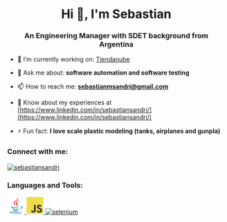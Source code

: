 <h1 align="center">Hi 👋, I'm Sebastian</h1>
<h3 align="center">An Engineering Manager with SDET background from Argentina</h3>

- 🔭 I’m currently working on: [Tiendanube](https://www.tiendanube.com/ingenieria)

- 💬 Ask me about: **software automation and software testing**

- 📫 How to reach me: **sebastianmsandri@gmail.com**

- 📄 Know about my experiences at [https://www.linkedin.com/in/sebastiansandri/](https://www.linkedin.com/in/sebastiansandri/)

- ⚡ Fun fact: **I love scale plastic modeling (tanks, airplanes and gunpla)**

<h3 align="left">Connect with me:</h3>
<p align="left">
<a href="https://linkedin.com/in/sebastiansandri" target="blank"><img align="center" src="https://raw.githubusercontent.com/rahuldkjain/github-profile-readme-generator/master/src/images/icons/Social/linked-in-alt.svg" alt="sebastiansandri" height="30" width="40" /></a>
</p>

<h3 align="left">Languages and Tools:</h3>
<p align="left"> <a href="https://www.java.com" target="_blank"> <img src="https://raw.githubusercontent.com/devicons/devicon/master/icons/java/java-original.svg" alt="java" width="40" height="40"/> </a> <a href="https://developer.mozilla.org/en-US/docs/Web/JavaScript" target="_blank"> <img src="https://raw.githubusercontent.com/devicons/devicon/master/icons/javascript/javascript-original.svg" alt="javascript" width="40" height="40"/> </a> <a href="https://www.selenium.dev" target="_blank"> <img src="https://raw.githubusercontent.com/detain/svg-logos/780f25886640cef088af994181646db2f6b1a3f8/svg/selenium-logo.svg" alt="selenium" width="40" height="40"/> </a> </p>
